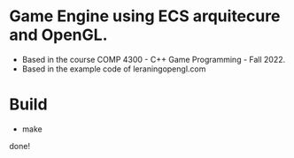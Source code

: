 # Game Engine using ECS arquitecure and OpenGL.

- Based in the course COMP 4300 - C++ Game Programming - Fall 2022.
- Based in the example code of leraningopengl.com

# Build

- make

done!
